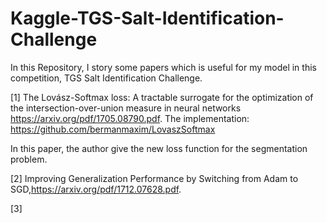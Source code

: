 # Kaggle-TGS-Salt-Identification-Challenge

In this Repository, I story some papers which is useful for my model in this competition, TGS Salt Identification Challenge. 

[1] The Lovász-Softmax loss: A tractable surrogate for the optimization of the intersection-over-union measure in neural networks https://arxiv.org/pdf/1705.08790.pdf. The implementation: https://github.com/bermanmaxim/LovaszSoftmax

In this paper, the author give the new loss function for the segmentation problem. 

[2] Improving Generalization Performance by Switching from Adam to SGD,https://arxiv.org/pdf/1712.07628.pdf.

[3] 
